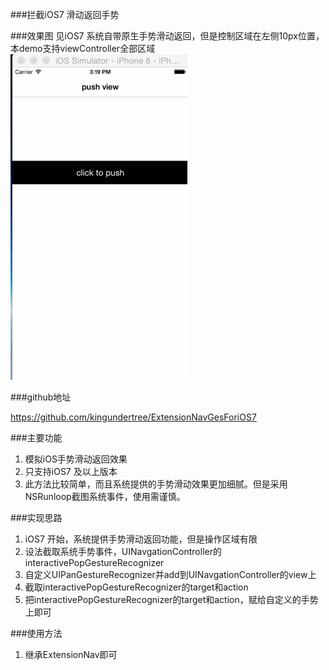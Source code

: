 ###拦截iOS7 滑动返回手势

###效果图
见iOS7 系统自带原生手势滑动返回，但是控制区域在左侧10px位置，本demo支持viewController全部区域
![Mou icon](https://raw.githubusercontent.com/kingundertree/ExtensionNavGesForiOS7/master/extension.gif)

###github地址

https://github.com/kingundertree/ExtensionNavGesForiOS7

###主要功能
1. 模拟iOS手势滑动返回效果
2. 只支持iOS7 及以上版本
3. 此方法比较简单，而且系统提供的手势滑动效果更加细腻。但是采用NSRunloop截图系统事件，使用需谨慎。

###实现思路
1. iOS7 开始，系统提供手势滑动返回功能，但是操作区域有限
2. 设法截取系统手势事件，UINavgationController的interactivePopGestureRecognizer
3. 自定义UIPanGestureRecognizer并add到UINavgationController的view上
4. 截取interactivePopGestureRecognizer的target和action
5. 把interactivePopGestureRecognizer的target和action，赋给自定义的手势上即可

###使用方法
1. 继承ExtensionNav即可